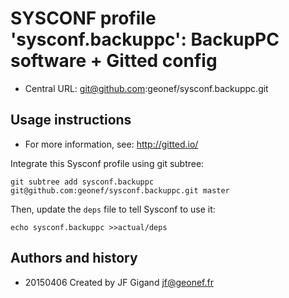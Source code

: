 # SYSCONF profile 'sysconf.backuppc': BackupPC software + Gitted config

* Central URL: git@github.com:geonef/sysconf.backuppc.git


## Usage instructions

* For more information, see: http://gitted.io/

Integrate this Sysconf profile using git subtree:
```
git subtree add sysconf.backuppc git@github.com:geonef/sysconf.backuppc.git master
```

Then, update the ```deps``` file to tell Sysconf to use it:
```
echo sysconf.backuppc >>actual/deps
```

## Authors and history

* 20150406 Created by JF Gigand <jf@geonef.fr>
